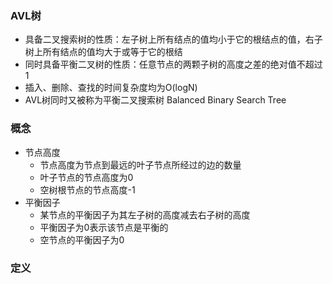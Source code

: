 ### AVL树
* 具备二叉搜索树的性质：左子树上所有结点的值均小于它的根结点的值，右子树上所有结点的值均大于或等于它的根结
* 同时具备平衡二叉树的性质：任意节点的两颗子树的高度之差的绝对值不超过1
* 插入、删除、查找的时间复杂度均为O(logN)
* AVL树同时又被称为平衡二叉搜索树 Balanced Binary Search Tree

### 概念
* 节点高度
  * 节点高度为节点到最远的叶子节点所经过的边的数量
  * 叶子节点的节点高度为0
  * 空树根节点的节点高度-1
* 平衡因子
  *  某节点的平衡因子为其左子树的高度减去右子树的高度
  *  平衡因子为0表示该节点是平衡的
  *  空节点的平衡因子为0

### 定义
```go

```

